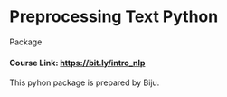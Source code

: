 # Preprocessing Text Python
Package

#### Course Link: https://bit.ly/intro_nlp

This pyhon package is prepared by Biju.